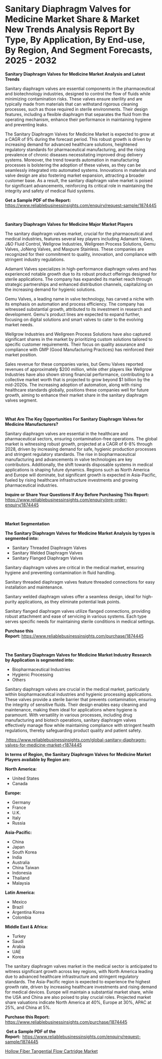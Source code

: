<p><h1>Sanitary Diaphragm Valves for Medicine Market Share & Market New Trends Analysis Report By Type, By Application, By End-use, By Region, And Segment Forecasts, 2025 - 2032</h1></p><p><strong>Sanitary Diaphragm Valves for Medicine Market Analysis and Latest Trends</strong></p>
<p><p>Sanitary diaphragm valves are essential components in the pharmaceutical and biotechnology industries, designed to control the flow of fluids while minimizing contamination risks. These valves ensure sterility and are typically made from materials that can withstand rigorous cleaning processes, such as those required in sterile environments. Their design features, including a flexible diaphragm that separates the fluid from the operating mechanism, enhance their performance in maintaining hygiene and preventing leaks.</p><p>The Sanitary Diaphragm Valves for Medicine Market is expected to grow at a CAGR of 9% during the forecast period. This robust growth is driven by increasing demand for advanced healthcare solutions, heightened regulatory standards for pharmaceutical manufacturing, and the rising prevalence of chronic diseases necessitating improved drug delivery systems. Moreover, the trend towards automation in manufacturing processes is bolstering the adoption of these valves, as they can be seamlessly integrated into automated systems. Innovations in materials and valve design are also fostering market expansion, attracting a broader customer base. As a result, the sanitary diaphragm valve market is poised for significant advancements, reinforcing its critical role in maintaining the integrity and safety of medical fluid systems.</p></p>
<p><strong>Get a Sample PDF of the Report:&nbsp;</strong> <a href="https://www.reliablebusinessinsights.com/enquiry/request-sample/1874445?utm_campaign=3020&utm_medium=2&utm_source=Github&utm_content=ia&utm_term=05032025&utm_id=sanitary-diaphragm-valves-for-medicine">https://www.reliablebusinessinsights.com/enquiry/request-sample/1874445</a></p>
<p>&nbsp;</p>
<p><strong>Sanitary Diaphragm Valves for Medicine Major Market Players</strong></p>
<p><p>The sanitary diaphragm valves market, crucial for the pharmaceutical and medical industries, features several key players including Adamant Valves, J&O Fluid Control, Wellgrow Industries, Wellgreen Process Solutions, Gemu Valves, JoNeng Valves, and Maxpure Stainless. These companies are recognized for their commitment to quality, innovation, and compliance with stringent industry regulations.</p><p>Adamant Valves specializes in high-performance diaphragm valves and has experienced notable growth due to its robust product offerings designed for sterile applications. The company has expanded its market reach through strategic partnerships and enhanced distribution channels, capitalizing on the increasing demand for hygienic solutions.</p><p>Gemu Valves, a leading name in valve technology, has carved a niche with its emphasis on automation and process efficiency. The company has witnessed substantial growth, attributed to its investment in research and development. Gemu's product lines are expected to expand further, focusing on digital solutions and smart valves to cater to the evolving market needs.</p><p>Wellgrow Industries and Wellgreen Process Solutions have also captured significant shares in the market by prioritizing custom solutions tailored to specific customer requirements. Their focus on quality assurance and compliance with GMP (Good Manufacturing Practices) has reinforced their market position.</p><p>Sales revenue for these companies varies, but Gemu Valves reported revenues of approximately $200 million, while other players like Wellgrow Industries have also shown strong financial performance, contributing to a collective market worth that is projected to grow beyond $1 billion by the mid-2020s. The increasing adoption of automation, along with rising healthcare standards globally, positions these companies well for future growth, aiming to enhance their market share in the sanitary diaphragm valves segment.</p></p>
<p>&nbsp;</p>
<p><strong>What Are The Key Opportunities For Sanitary Diaphragm Valves for Medicine Manufacturers?</strong></p>
<p><p>Sanitary diaphragm valves are essential in the healthcare and pharmaceutical sectors, ensuring contamination-free operations. The global market is witnessing robust growth, projected at a CAGR of 6-8% through 2028, driven by increasing demand for safe, hygienic production processes and stringent regulatory standards. The rise in biopharmaceutical manufacturing and advancements in valve technologies are key contributors. Additionally, the shift towards disposable systems in medical applications is shaping future dynamics. Regions such as North America and Europe will dominate, but significant growth is expected in Asia-Pacific, fueled by rising healthcare infrastructure investments and growing pharmaceutical industries.</p></p>
<p><strong>Inquire or Share Your Questions If Any Before Purchasing This Report:</strong> <a href="https://www.reliablebusinessinsights.com/enquiry/pre-order-enquiry/1874445?utm_campaign=3020&utm_medium=2&utm_source=Github&utm_content=ia&utm_term=05032025&utm_id=sanitary-diaphragm-valves-for-medicine">https://www.reliablebusinessinsights.com/enquiry/pre-order-enquiry/1874445</a></p>
<p>&nbsp;</p>
<p><strong>Market Segmentation</strong></p>
<p><strong>The Sanitary Diaphragm Valves for Medicine Market Analysis by types is segmented into:</strong></p>
<p><ul><li>Sanitary Threaded Diaphragm Valves</li><li>Sanitary Welded Diaphragm Valves</li><li>Sanitary Flanged Diaphragm Valves</li></ul></p>
<p><p>Sanitary diaphragm valves are critical in the medical market, ensuring hygiene and preventing contamination in fluid handling. </p><p>Sanitary threaded diaphragm valves feature threaded connections for easy installation and maintenance. </p><p>Sanitary welded diaphragm valves offer a seamless design, ideal for high-purity applications, as they eliminate potential leak points. </p><p>Sanitary flanged diaphragm valves utilize flanged connections, providing robust attachment and ease of servicing in various systems. Each type serves specific needs for maintaining sterile conditions in medical settings.</p></p>
<p><strong>Purchase this Report:&nbsp;</strong><a href="https://www.reliablebusinessinsights.com/purchase/1874445?utm_campaign=3020&utm_medium=2&utm_source=Github&utm_content=ia&utm_term=05032025&utm_id=sanitary-diaphragm-valves-for-medicine">https://www.reliablebusinessinsights.com/purchase/1874445</a></p>
<p>&nbsp;</p>
<p><strong>The Sanitary Diaphragm Valves for Medicine Market Industry Research by Application is segmented into:</strong></p>
<p><ul><li>Biopharmaceutical Industries</li><li>Hygienic Processing</li><li>Others</li></ul></p>
<p><p>Sanitary diaphragm valves are crucial in the medical market, particularly within biopharmaceutical industries and hygienic processing applications. These valves provide a sterile barrier that prevents contamination, ensuring the integrity of sensitive fluids. Their design enables easy cleaning and maintenance, making them ideal for applications where hygiene is paramount. With versatility in various processes, including drug manufacturing and biotech operations, sanitary diaphragm valves effectively manage flow while maintaining compliance with stringent health regulations, thereby safeguarding product quality and patient safety.</p></p>
<p><a href="https://www.reliablebusinessinsights.com/global-sanitary-diaphragm-valves-for-medicine-market-r1874445?utm_campaign=3020&utm_medium=2&utm_source=Github&utm_content=ia&utm_term=05032025&utm_id=sanitary-diaphragm-valves-for-medicine">&nbsp;https://www.reliablebusinessinsights.com/global-sanitary-diaphragm-valves-for-medicine-market-r1874445</a></p>
<p><strong>In terms of Region, the Sanitary Diaphragm Valves for Medicine Market Players available by Region are:</strong></p>
<p>
    <p> <strong> North America: </strong>
        <ul>
            <li>United States</li>
            <li>Canada</li>
        </ul>
        </p> 
    <p> <strong> Europe: </strong>
        <ul>
            <li>Germany</li>
            <li>France</li>
            <li>U.K.</li>
            <li>Italy</li>
            <li>Russia</li>
        </ul>
        </p> 
    <p> <strong> Asia-Pacific: </strong>
        <ul>
            <li>China</li>
            <li>Japan</li>
            <li>South Korea</li>
            <li>India</li>
            <li>Australia</li>
            <li>China Taiwan</li>
            <li>Indonesia</li>
            <li>Thailand</li>
            <li>Malaysia</li>
        </ul>
        </p> 
    <p> <strong> Latin America: </strong>
        <ul>
            <li>Mexico</li>
            <li>Brazil</li>
            <li>Argentina Korea</li>
            <li>Colombia</li>
        </ul>
        </p> 
    <p> <strong> Middle East & Africa: </strong>
        <ul>
            <li>Turkey</li>
            <li>Saudi</li>
            <li>Arabia</li>
            <li>UAE</li>
            <li>Korea</li>
        </ul>
    </p>
    </p>
<p><p>The sanitary diaphragm valves market in the medical sector is anticipated to witness significant growth across key regions, with North America leading due to advanced healthcare infrastructure and stringent regulatory standards. The Asia-Pacific region is expected to experience the highest growth rate, driven by increasing healthcare investments and rising demand for medical devices. Europe will maintain a substantial market share, while the USA and China are also poised to play crucial roles. Projected market share valuations indicate North America at 40%, Europe at 30%, APAC at 25%, and China at 5%.</p></p>
<p><strong>Purchase this Report: </strong><a href="https://www.reliablebusinessinsights.com/purchase/1874445?utm_campaign=3020&utm_medium=2&utm_source=Github&utm_content=ia&utm_term=05032025&utm_id=sanitary-diaphragm-valves-for-medicine">https://www.reliablebusinessinsights.com/purchase/1874445</a></p>
<p>&nbsp;<strong>Get a Sample PDF of the Report:&nbsp;&nbsp;</strong><a href="https://www.reliablebusinessinsights.com/enquiry/request-sample/1874445?utm_campaign=3020&utm_medium=2&utm_source=Github&utm_content=ia&utm_term=05032025&utm_id=sanitary-diaphragm-valves-for-medicine">https://www.reliablebusinessinsights.com/enquiry/request-sample/1874445</a></p>
<p><strong></strong></p>
<p><p><a href="https://github.com/hannajuana198484/Market-Research-Report-List-1/blob/main/hollow-fiber-tangential-flow-cartridge-market.md?utm_campaign=3020&utm_medium=2&utm_source=Github&utm_content=ia&utm_term=05032025&utm_id=sanitary-diaphragm-valves-for-medicine">Hollow Fiber Tangential Flow Cartridge Market</a></p></p>